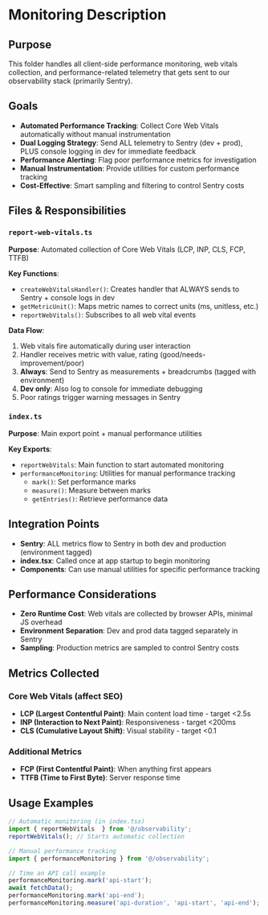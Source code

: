 # Monitoring Description

## Purpose
This folder handles all client-side performance monitoring, web vitals collection, and performance-related telemetry that gets sent to our observability stack (primarily Sentry).

## Goals
- **Automated Performance Tracking**: Collect Core Web Vitals automatically without manual instrumentation
- **Dual Logging Strategy**: Send ALL telemetry to Sentry (dev + prod), PLUS console logging in dev for immediate feedback
- **Performance Alerting**: Flag poor performance metrics for investigation
- **Manual Instrumentation**: Provide utilities for custom performance tracking
- **Cost-Effective**: Smart sampling and filtering to control Sentry costs

## Files & Responsibilities

### `report-web-vitals.ts`
**Purpose**: Automated collection of Core Web Vitals (LCP, INP, CLS, FCP, TTFB)

**Key Functions**:
- `createWebVitalsHandler()`: Creates handler that ALWAYS sends to Sentry + console logs in dev
- `getMetricUnit()`: Maps metric names to correct units (ms, unitless, etc.)
- `reportWebVitals()`: Subscribes to all web vital events

**Data Flow**:
1. Web vitals fire automatically during user interaction
2. Handler receives metric with value, rating (good/needs-improvement/poor)
3. **Always**: Send to Sentry as measurements + breadcrumbs (tagged with environment)
4. **Dev only**: Also log to console for immediate debugging
5. Poor ratings trigger warning messages in Sentry

### `index.ts`
**Purpose**: Main export point + manual performance utilities

**Key Exports**:
- `reportWebVitals`: Main function to start automated monitoring
- `performanceMonitoring`: Utilities for manual performance tracking
  - `mark()`: Set performance marks
  - `measure()`: Measure between marks  
  - `getEntries()`: Retrieve performance data

## Integration Points
- **Sentry**: ALL metrics flow to Sentry in both dev and production (environment tagged)
- **index.tsx**: Called once at app startup to begin monitoring
- **Components**: Can use manual utilities for specific performance tracking

## Performance Considerations
- **Zero Runtime Cost**: Web vitals are collected by browser APIs, minimal JS overhead
- **Environment Separation**: Dev and prod data tagged separately in Sentry
- **Sampling**: Production metrics are sampled to control Sentry costs

## Metrics Collected

### Core Web Vitals (affect SEO)
- **LCP (Largest Contentful Paint)**: Main content load time - target <2.5s
- **INP (Interaction to Next Paint)**: Responsiveness - target <200ms  
- **CLS (Cumulative Layout Shift)**: Visual stability - target <0.1

### Additional Metrics
- **FCP (First Contentful Paint)**: When anything first appears
- **TTFB (Time to First Byte)**: Server response time

## Usage Examples

```typescript
// Automatic monitoring (in index.tsx)
import { reportWebVitals  } from '@/observability';
reportWebVitals(); // Starts automatic collection

// Manual performance tracking
import { performanceMonitoring } from '@/observability';

// Time an API call example
performanceMonitoring.mark('api-start');
await fetchData();
performanceMonitoring.mark('api-end');
performanceMonitoring.measure('api-duration', 'api-start', 'api-end');